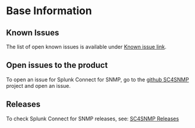 # Base Information

## Known Issues
The list of open known issues is available under [Known issue link](https://github.com/splunk/splunk-connect-for-snmp/issues?q=is%3Aopen+is%3Aissue+label%3A%22known+issue%22).

## Open issues to the product
To open an issue for Splunk Connect for SNMP, go to the [github SC4SNMP](https://github.com/splunk/splunk-connect-for-snmp/issues)
project and open an issue.   

## Releases
To check Splunk Connect for SNMP releases, see: [SC4SNMP Releases](https://github.com/splunk/splunk-connect-for-snmp/releases)
 
 
  
